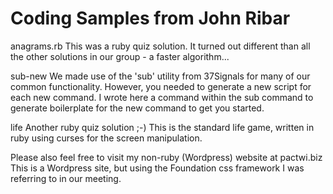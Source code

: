 Coding Samples from John Ribar
=======


anagrams.rb
	This was a ruby quiz solution. It turned out different than all the
	other solutions in our group - a faster algorithm... 
	
sub-new
	We made use of the 'sub' utility from 37Signals for many of our 
	common functionality. However, you needed to generate a new script
	for each new command. I wrote here a command within the sub command
	to generate boilerplate for the new command to get you started.
	
life
	Another ruby quiz solution ;-)  This is the standard life game, written
	in ruby using curses for the screen manipulation.
	
Please also feel free to visit my non-ruby (Wordpress) website at pactwi.biz
This is a Wordpress site, but using the Foundation css framework I was
referring to in our meeting. 


